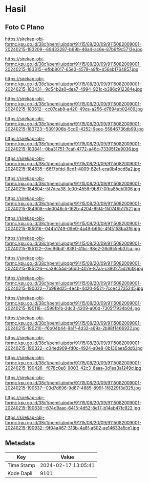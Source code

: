 # Hasil

## Foto C Plano

https://sirekap-obj-formc.kpu.go.id/38c1/pemilu/pdpr/91/15/08/20/09/9115082009001-20240215-183209--89433287-b69b-46a4-ac6e-87b9f9c5713e.jpg

https://sirekap-obj-formc.kpu.go.id/38c1/pemilu/pdpr/91/15/08/20/09/9115082009001-20240215-183315--efbb8017-65e3-4578-a9fb-d56ab1764857.jpg

https://sirekap-obj-formc.kpu.go.id/38c1/pemilu/pdpr/91/15/08/20/09/9115082009001-20240215-183431--9d54b2a0-dea7-4994-921c-b386c912384e.jpg

https://sirekap-obj-formc.kpu.go.id/38c1/pemilu/pdpr/91/15/08/20/09/9115082009001-20240215-183612--cc07cab8-a420-49ca-a256-d7894ab02406.jpg

https://sirekap-obj-formc.kpu.go.id/38c1/pemilu/pdpr/91/15/08/20/09/9115082009001-20240215-183723--5391906b-5cd0-4252-9eee-55846736db99.jpg

https://sirekap-obj-formc.kpu.go.id/38c1/pemilu/pdpr/91/15/08/20/09/9115082009001-20240215-183841--0ba31751-7caf-4772-a46c-73305f2e9036.jpg

https://sirekap-obj-formc.kpu.go.id/38c1/pemilu/pdpr/91/15/08/20/09/9115082009001-20240215-184635--66f7bfdd-8cd1-4009-82cf-eca0b4bcd8a2.jpg

https://sirekap-obj-formc.kpu.go.id/38c1/pemilu/pdpr/91/15/08/20/09/9115082009001-20240215-184804--5f7dea38-fc00-4558-9b87-0fba85eb0f06.jpg

https://sirekap-obj-formc.kpu.go.id/38c1/pemilu/pdpr/91/15/08/20/09/9115082009001-20240215-184908--de0048c5-162b-4204-85f4-150746b17521.jpg

https://sirekap-obj-formc.kpu.go.id/38c1/pemilu/pdpr/91/15/08/20/09/9115082009001-20240215-185016--044b1749-09e0-4a49-b66c-4f45158ba3f6.jpg

https://sirekap-obj-formc.kpu.go.id/38c1/pemilu/pdpr/91/15/08/20/09/9115082009001-20240215-185122--3ec96bdf-8381-41bc-98e2-26d655eb37ca.jpg

https://sirekap-obj-formc.kpu.go.id/38c1/pemilu/pdpr/91/15/08/20/09/9115082009001-20240215-185226--ca39c54d-b6d0-407e-87aa-c390275d2638.jpg

https://sirekap-obj-formc.kpu.go.id/38c1/pemilu/pdpr/91/15/08/20/09/9115082009001-20240215-190022--7b989d25-4e4b-4d20-9521-7cce43735245.jpg

https://sirekap-obj-formc.kpu.go.id/38c1/pemilu/pdpr/91/15/08/20/09/9115082009001-20240215-190118--c598fb1b-2dc3-4209-a00d-7305f7934b04.jpg

https://sirekap-obj-formc.kpu.go.id/38c1/pemilu/pdpr/91/15/08/20/09/9115082009001-20240215-190210--f6b04b44-9a1f-4d32-a69a-2b88f1466922.jpg

https://sirekap-obj-formc.kpu.go.id/38c1/pemilu/pdpr/91/15/08/20/09/9115082009001-20240215-190322--c04ed909-fd0c-4924-a0e8-0b130aea5dd6.jpg

https://sirekap-obj-formc.kpu.go.id/38c1/pemilu/pdpr/91/15/08/20/09/9115082009001-20240215-190426--f078c0e8-9003-42c3-8aaa-3d1ea3a1249d.jpg

https://sirekap-obj-formc.kpu.go.id/38c1/pemilu/pdpr/91/15/08/20/09/9115082009001-20240215-190537--03d7d696-9d67-4685-899f-1f8229f3d325.jpg

https://sirekap-obj-formc.kpu.go.id/38c1/pemilu/pdpr/91/15/08/20/09/9115082009001-20240215-190630--674d9aac-6415-4d52-8e17-b14ab47fc922.jpg

https://sirekap-obj-formc.kpu.go.id/38c1/pemilu/pdpr/91/15/08/20/09/9115082009001-20240215-190932--9f04a467-313b-4a6f-a502-ae14633a5ce1.jpg


## Metadata

| Key        | Value               |
| ---------- | ------------------- |
| Time Stamp | 2024-02-17 13:05:41 |
| Kode Dapil | 9101                |



